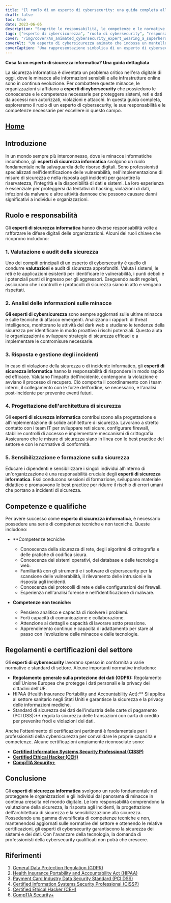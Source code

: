 ```yaml
---
title: "Il ruolo di un esperto di cybersecurity: una guida completa alla protezione delle risorse digitali"
draft: false
toc: true
date: 2023-06-05
description: "Scoprite le responsabilità, le competenze e le normative di settore che definiscono il ruolo di un esperto di cybersecurity nella salvaguardia dei beni digitali e nella lotta alle minacce informatiche."
tags: ["esperto di cybersicurezza", "ruolo di cybersecurity", "responsabilità della cybersecurity", "competenze di cybersecurity", "intelligence sulle minacce", "risposta agli incidenti", "consapevolezza della sicurezza", "sicurezza della rete", "algoritmi di crittografia", "codifica sicura", "normative di settore", "GDPR", "HIPAA", "PCI DSS", "certificazioni", "CISSP", "CEH", "Sicurezza CompTIA+", "Protezione dei beni digitali", "minacce informatiche", "sicurezza dei dati", "protezione della rete", "valutazione della vulnerabilità", "controlli di sicurezza", "rilevamento di malware", "prevenzione delle violazioni dei dati", "carriera nella cybersecurity", "formazione sulla cybersicurezza", "certificazioni di cybersecurity", "sicurezza delle informazioni", "difesa informatica"]
cover: "/img/cover/An_animated_cybersecurity_expert_wearing_a_superhero_cape.png"
coverAlt: "Un esperto di cybersicurezza animato che indossa un mantello da supereroe, in piedi con sicurezza con uno scudo in una mano e il simbolo di un lucchetto nell'altra, che protegge le risorse digitali."
coverCaption: "Una rappresentazione simbolica di un esperto di cybersecurity, armato di conoscenze e strumenti, che difende le risorse digitali dalle minacce informatiche."
---
```


**Cosa fa un esperto di sicurezza informatica? Una guida dettagliata**

La sicurezza informatica è diventata un problema critico nell'era digitale di oggi, dove le minacce alle informazioni sensibili e alle infrastrutture online sono in continua evoluzione. Per combattere queste minacce, le organizzazioni si affidano a **esperti di cybersecurity** che possiedono le conoscenze e le competenze necessarie per proteggere sistemi, reti e dati da accessi non autorizzati, violazioni e attacchi. In questa guida completa, esploreremo il ruolo di un esperto di cybersecurity, le sue responsabilità e le competenze necessarie per eccellere in questo campo.

## [Home](/cyber-security-career-playbook-start/)

## Introduzione

In un mondo sempre più interconnesso, dove le minacce informatiche incombono, gli **esperti di sicurezza informatica** svolgono un ruolo fondamentale nella salvaguardia delle risorse digitali. Sono professionisti specializzati nell'identificazione delle vulnerabilità, nell'implementazione di misure di sicurezza e nella risposta agli incidenti per garantire la riservatezza, l'integrità e la disponibilità di dati e sistemi. La loro esperienza è essenziale per proteggersi da tentativi di hacking, violazioni di dati, infezioni da malware e altre attività dannose che possono causare danni significativi a individui e organizzazioni.

## Ruolo e responsabilità

Gli **esperti di sicurezza informatica** hanno diverse responsabilità volte a rafforzare le difese digitali delle organizzazioni. Alcuni dei ruoli chiave che ricoprono includono:

### 1. Valutazione e audit della sicurezza

Uno dei compiti principali di un esperto di cybersecurity è quello di condurre **valutazioni** e audit di sicurezza approfonditi. Valuta i sistemi, le reti e le applicazioni esistenti per identificare le vulnerabilità, i punti deboli e i potenziali punti di ingresso per gli aggressori. Eseguendo audit regolari, assicurano che i controlli e i protocolli di sicurezza siano in atto e vengano rispettati.

### 2. Analisi delle informazioni sulle minacce

**Gli esperti di cybersicurezza** sono sempre aggiornati sulle ultime minacce e sulle tecniche di attacco emergenti. Analizzano i rapporti di threat intelligence, monitorano le attività del dark web e studiano le tendenze della sicurezza per identificare in modo proattivo i rischi potenziali. Questo aiuta le organizzazioni a sviluppare strategie di sicurezza efficaci e a implementare le contromisure necessarie.

### 3. Risposta e gestione degli incidenti

In caso di violazione della sicurezza o di incidente informatico, gli **esperti di sicurezza informatica** hanno la responsabilità di rispondere in modo rapido ed efficace. Valutano l'impatto dell'incidente, contengono la violazione e avviano il processo di recupero. Ciò comporta il coordinamento con i team interni, il collegamento con le forze dell'ordine, se necessario, e l'analisi post-incidente per prevenire eventi futuri.

### 4. Progettazione dell'architettura di sicurezza

Gli **esperti di sicurezza informatica** contribuiscono alla progettazione e all'implementazione di solide architetture di sicurezza. Lavorano a stretto contatto con i team IT per sviluppare reti sicure, configurare firewall, stabilire controlli di accesso e implementare meccanismi di crittografia. Assicurano che le misure di sicurezza siano in linea con le best practice del settore e con le normative di conformità.

### 5. Sensibilizzazione e formazione sulla sicurezza

Educare i dipendenti e sensibilizzare i singoli individui all'interno di un'organizzazione è una responsabilità cruciale degli **esperti di sicurezza informatica**. Essi conducono sessioni di formazione, sviluppano materiale didattico e promuovono le best practice per ridurre il rischio di errori umani che portano a incidenti di sicurezza.

## Competenze e qualifiche

Per avere successo come **esperto di sicurezza informatica**, è necessario possedere una serie di competenze tecniche e non tecniche. Queste includono:

- **Competenze tecniche
  - Conoscenza della sicurezza di rete, degli algoritmi di crittografia e delle pratiche di codifica sicura.
  - Conoscenza dei sistemi operativi, dei database e delle tecnologie web.
  - Familiarità con gli strumenti e i software di cybersecurity per la scansione delle vulnerabilità, il rilevamento delle intrusioni e la risposta agli incidenti.
  - Conoscenza dei protocolli di rete e delle configurazioni dei firewall.
  - Esperienza nell'analisi forense e nell'identificazione di malware.
  
- **Competenze non tecniche:**
  - Pensiero analitico e capacità di risolvere i problemi.
  - Forti capacità di comunicazione e collaborazione.
  - Attenzione ai dettagli e capacità di lavorare sotto pressione.
  - Apprendimento continuo e capacità di adattamento per stare al passo con l'evoluzione delle minacce e delle tecnologie.

## Regolamenti e certificazioni del settore

Gli **esperti di cybersecurity** lavorano spesso in conformità a varie normative e standard di settore. Alcune importanti normative includono:

- **Regolamento generale sulla protezione dei dati (GDPR):** Regolamento dell'Unione Europea che protegge i dati personali e la privacy dei cittadini dell'UE.
- HIPAA (Health Insurance Portability and Accountability Act):** Si applica al settore sanitario negli Stati Uniti e garantisce la sicurezza e la privacy delle informazioni mediche.
- Standard di sicurezza dei dati dell'industria delle carte di pagamento (PCI DSS):** regola la sicurezza delle transazioni con carta di credito per prevenire frodi e violazioni dei dati.

Anche l'ottenimento di certificazioni pertinenti è fondamentale per i professionisti della cybersicurezza per convalidare le proprie capacità e competenze. Alcune certificazioni ampiamente riconosciute sono:

- [**Certified Information Systems Security Professional (CISSP)**](https://simeononsecurity.com/articles/a-guide-to-earning-the-isc2-cissp-certification/)
- [**Certified Ethical Hacker (CEH)**](https://simeononsecurity.com/articles/preparing-for-the-ceh-certified-ethical-hacker-certification-exam/)
- [**CompTIA Security+**](https://simeononsecurity.com/articles/comptias-security-plus-sy0-601-what-do-you-need-to-know/)

## Conclusione

Gli **esperti di sicurezza informatica** svolgono un ruolo fondamentale nel proteggere le organizzazioni e gli individui dal panorama di minacce in continua crescita nel mondo digitale. Le loro responsabilità comprendono la valutazione della sicurezza, la risposta agli incidenti, la progettazione dell'architettura di sicurezza e la sensibilizzazione alla sicurezza. Possedendo una gamma diversificata di competenze tecniche e non, mantenendosi aggiornati sulle normative del settore e ottenendo le relative certificazioni, gli esperti di cybersecurity garantiscono la sicurezza dei sistemi e dei dati. Con l'avanzare della tecnologia, la domanda di professionisti della cybersecurity qualificati non potrà che crescere.

## Riferimenti

1. [General Data Protection Regulation (GDPR)](https://gdpr.eu/)
2. [Health Insurance Portability and Accountability Act (HIPAA)](https://www.hhs.gov/hipaa/index.html)
3. [Payment Card Industry Data Security Standard (PCI DSS)](https://www.pcisecuritystandards.org/)
4. [Certified Information Systems Security Professional (CISSP)](https://www.isc2.org/Certifications/CISSP)
5. [Certified Ethical Hacker (CEH)](https://www.eccouncil.org/programs/certified-ethical-hacker-ceh/)
6. [CompTIA Security+](https://www.comptia.org/certifications/security)
